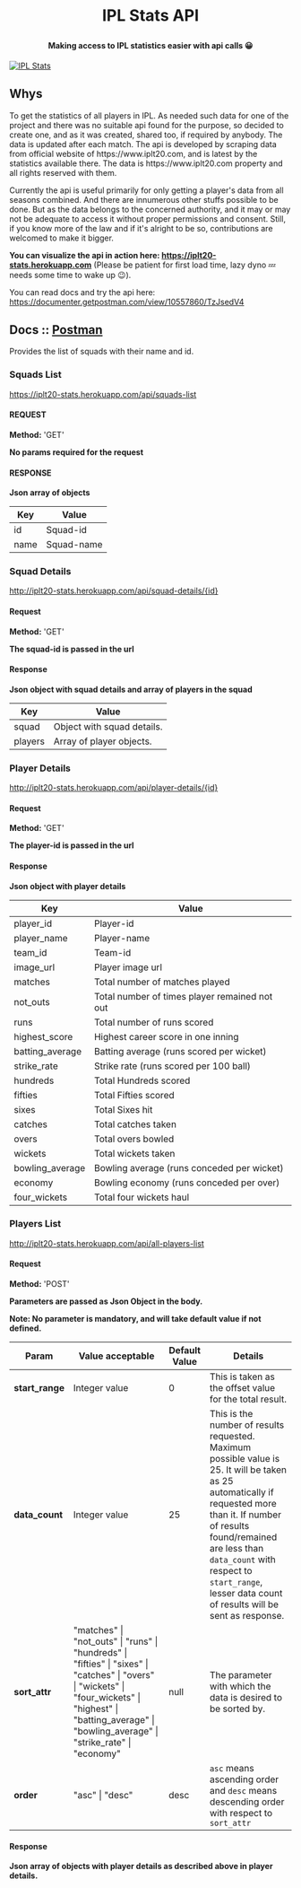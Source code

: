 # <p align="center"> IPL Stats API </p>
#### <p align="center">Making access to IPL statistics easier with api calls :grinning:</p>
[![IPL Stats](https://i.ibb.co/G2yFqsJ/ipl-1.png)](https://iplt20-stats.herokuapp.com)

## Whys
<p>To get the statistics of all players in IPL. As needed such data for one of the project and there was no suitable api found for the purpose,
so decided to create one, and as it was created, shared too, if required by anybody. The data is updated after each match.
The api is developed by scraping data from official website of https://www.iplt20.com, and is latest by the statistics available there.
The data is https://www.iplt20.com property and all rights reserved with them.</p>

<p>Currently the api is useful primarily for only getting a player's data from all seasons combined.
And there are innumerous other stuffs possible to be done. But as the data belongs to the concerned authority,
and it may or may not be adequate to access it without proper permissions and consent.
Still, if you know more of the law and if it's alright to be so, contributions are welcomed to make it bigger.</p>

**You can visualize the api in action here: https://iplt20-stats.herokuapp.com**
(Please be patient for first load time, lazy dyno :zzz: needs some time to wake up :wink:).

You can read docs and try the api here: https://documenter.getpostman.com/view/10557860/TzJsedV4

## Docs :: [Postman](https://documenter.getpostman.com/view/10557860/TzJsedV4)

Provides the list of squads with their name and id.

### Squads List
https://iplt20-stats.herokuapp.com/api/squads-list

#### REQUEST
**Method:** 'GET'

**No params required for the request**

#### RESPONSE
**Json array of objects**

Key | Value
------------ | -------------
id | Squad-id
name | Squad-name

### Squad Details
http://iplt20-stats.herokuapp.com/api/squad-details/{id}

#### Request
**Method:** 'GET'

**The squad-id is passed in the url**

#### Response
**Json object with squad details and array of players in the squad**

Key | Value
------------ | -------------
squad | Object with squad details.
players | Array of player objects.

### Player Details
http://iplt20-stats.herokuapp.com/api/player-details/{id}

#### Request
**Method:** 'GET'

**The player-id is passed in the url**

#### Response
**Json object with player details**

Key | Value
------------ | -------------
player_id | Player-id
player_name | Player-name
team_id | Team-id
image_url | Player image url
matches | Total number of matches played
not_outs | Total number of times player remained not out
runs | Total number of runs scored
highest_score | Highest career score in one inning
batting_average | Batting average (runs scored per wicket)
strike_rate | Strike rate (runs scored per 100 ball)
hundreds | Total Hundreds scored
fifties | Total Fifties scored
sixes | Total Sixes hit
catches | Total catches taken
overs | Total overs bowled
wickets | Total wickets taken
bowling_average | Bowling average (runs conceded per wicket)
economy | Bowling economy (runs conceded per over)
four_wickets | Total four wickets haul

### Players List
http://iplt20-stats.herokuapp.com/api/all-players-list

#### Request
**Method:** 'POST'

**Parameters are passed as Json Object in the body.**

**Note: No parameter is mandatory, and will take default value if not defined.**

Param | Value acceptable | Default Value | Details  
------------ | ------------- | ------------- | -------------
**start_range** | Integer value | 0 | This is taken as the offset value for the total result.
**data_count** | Integer value | 25 | This is the number of results requested. Maximum possible value is 25. It will be taken as 25 automatically if requested more than it. If number of results found/remained are less than `data_count` with respect to `start_range`, lesser data count of results will be sent as response.
**sort_attr** | "matches" \| "not_outs" \| "runs" \| "hundreds" \| "fifties" \| "sixes" \| "catches" \| "overs" \| "wickets" \| "four_wickets" \| "highest" \| "batting_average" \| "bowling_average" \| "strike_rate" \| "economy" | null | The parameter with which the data is desired to be sorted by.
**order** | "asc" \| "desc" | desc | `asc` means ascending order and `desc` means descending order with respect to `sort_attr`

#### Response
**Json array of objects with player details as described above in player details.**
